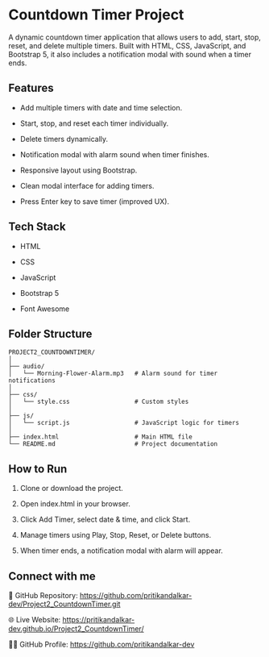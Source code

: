 
# Countdown Timer Project

A dynamic countdown timer application that allows users to add, start, stop, reset, and delete multiple timers. Built with HTML, CSS, JavaScript, and Bootstrap 5, it also includes a notification modal with sound when a timer ends.

## Features

- Add multiple timers with date and time selection.

- Start, stop, and reset each timer individually.

- Delete timers dynamically.

- Notification modal with alarm sound when timer finishes.

- Responsive layout using Bootstrap.

- Clean modal interface for adding timers.

- Press Enter key to save timer (improved UX).


## Tech Stack

- HTML

- CSS

- JavaScript

- Bootstrap 5

- Font Awesome


## Folder Structure

```
PROJECT2_COUNTDOWNTIMER/
│
├── audio/
│   └── Morning-Flower-Alarm.mp3   # Alarm sound for timer notifications
│
├── css/
│   └── style.css                  # Custom styles
│
├── js/
│   └── script.js                  # JavaScript logic for timers
│
├── index.html                     # Main HTML file
└── README.md                      # Project documentation
```

## How to Run

1. Clone or download the project.

2. Open index.html in your browser.

3. Click Add Timer, select date & time, and click Start.

4. Manage timers using Play, Stop, Reset, or Delete buttons.

5. When timer ends, a notification modal with alarm will appear.


## Connect with me

🔗 GitHub Repository: 
https://github.com/pritikandalkar-dev/Project2_CountdownTimer.git

🌐 Live Website:
https://pritikandalkar-dev.github.io/Project2_CountdownTimer/

👩‍💻 GitHub Profile:
https://github.com/pritikandalkar-dev
